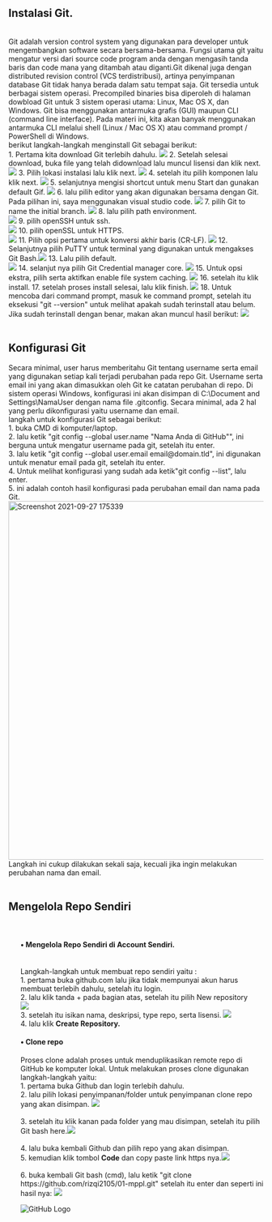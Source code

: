 <h2>Instalasi Git.</h2>
<br>
Git adalah version control system yang digunakan para developer untuk mengembangkan software secara bersama-bersama. Fungsi utama git yaitu mengatur versi dari source code program anda dengan mengasih tanda baris dan code mana yang ditambah atau diganti.Git dikenal juga dengan distributed revision control (VCS terdistribusi), artinya penyimpanan database Git tidak hanya berada dalam satu tempat saja. Git tersedia untuk berbagai sistem operasi. Precompiled binaries bisa diperoleh di halaman dowbload Git untuk 3 sistem operasi utama: Linux, Mac OS X, dan Windows. Git bisa menggunakan antarmuka grafis (GUI) maupun CLI (command line interface). Pada materi ini, kita akan banyak menggunakan antarmuka CLI melalui shell (Linux / Mac OS X) atau command prompt / PowerShell di Windows.<br> 
berikut langkah-langkah menginstall Git sebagai berikut:
<br>
1. Pertama kita download Git terlebih dahulu. 
<img src="https://user-images.githubusercontent.com/91447664/134845967-2d0d6a22-8290-4d4a-8297-b0171f0921cf.png"> 
2. Setelah selesai download, buka file yang telah didownload lalu muncul lisensi dan klik next.  
<img src="https://user-images.githubusercontent.com/91447664/134846522-891e462c-368d-4c0a-a0e6-e81cb24ff5ce.png"> 
3. Pilih lokasi instalasi lalu klik next. <img src="https://user-images.githubusercontent.com/91447664/134866738-5b39dce3-202e-4297-af03-87b0ad0b4ac4.png">
4. setelah itu pilih komponen lalu klik next. <img src="https://user-images.githubusercontent.com/91447664/134866922-a762e2ae-7c9c-4afd-8dff-46b9acf4d8c7.png">
5. selanjutnya mengisi shortcut untuk menu Start dan gunakan default Gif. <img src="https://user-images.githubusercontent.com/91447664/134867448-76cf12fc-89a2-4d12-95a2-43263348fb3f.png">
6. lalu pilih editor yang akan digunakan bersama dengan Git. Pada pilihan ini, saya menggunakan visual studio code. <img src="https://user-images.githubusercontent.com/91447664/134867818-1bd678ad-77a7-4a23-b1b8-2645001bf885.png">
7. pilih Git to name the initial branch. <img src="https://user-images.githubusercontent.com/91447664/134868241-de3cb1c9-3425-4ae3-944f-7d6087bbd388.png">
8. lalu pilih path environment.<br> <img src="https://user-images.githubusercontent.com/91447664/134868357-5a0ae75b-28f7-4e1f-a9d9-1321f41c0cd5.png">
9. pilih openSSH untuk ssh.<br> <img src="https://user-images.githubusercontent.com/91447664/134869716-fb0ab8fd-789d-4c49-9498-9a26ef5059e8.png">
10. pilih openSSL untuk HTTPS.<br> <img src="https://user-images.githubusercontent.com/91447664/134869871-9ba8e62d-233f-4ff6-9812-6991cd1a03cd.png">
11. Pilih opsi pertama untuk konversi akhir baris (CR-LF). <img src="https://user-images.githubusercontent.com/91447664/134870061-19bb8fd1-d416-45b0-95a0-2a36447d2b42.png">
12. Selanjutnya pilih PuTTY untuk terminal yang digunakan untuk mengakses Git Bash.<img src="https://user-images.githubusercontent.com/91447664/134870259-78866053-38da-455f-9859-7152b23a5921.png">
13. Lalu pilih default.<br> <img src="https://user-images.githubusercontent.com/91447664/134870942-acf6c1bd-47d8-4162-b78f-b520fa328624.png">
14. selanjut nya pilih Git Credential manager core. <img src="https://user-images.githubusercontent.com/91447664/134871106-e5cad55a-5e8a-4ac5-b7da-2e9bde42c6f2.png">
15. Untuk opsi ekstra, pilih serta aktifkan enable file system caching. <img src="https://user-images.githubusercontent.com/91447664/134871289-a5ee41c1-64c3-4aeb-b4f8-2719d32d6b01.png">
16. setelah itu klik install.
17. setelah proses install selesai, lalu klik finish. <img src="https://user-images.githubusercontent.com/91447664/134871733-3943b7f4-a176-4ad9-8f77-3f7abe615e8b.png">
18. Untuk mencoba dari command prompt, masuk ke command prompt, setelah itu eksekusi "git --version" untuk melihat apakah sudah terinstall atau belum. Jika sudah terinstall dengan benar, makan akan muncul hasil berikut: <img src="https://user-images.githubusercontent.com/91447664/134872313-13572626-0d2f-4f97-bfb8-8f4e4334b05f.png">
<br>
<br>
<h2>Konfigurasi Git<br></h2>
Secara minimal, user harus memberitahu Git tentang username serta email yang digunakan setiap kali terjadi perubahan pada repo Git. Username serta email ini yang akan dimasukkan oleh Git ke catatan perubahan di repo. Di sistem operasi Windows, konfigurasi ini akan disimpan di C:\Document and Settings\NamaUser dengan nama file .gitconfig. Secara minimal, ada 2 hal yang perlu dikonfigurasi yaitu username dan email. <br>
langkah untuk konfigurasi Git sebagai berikut: <br>
1. buka CMD di komputer/laptop.<br>
2. lalu ketik "git config --global user.name "Nama Anda di GitHub"", ini berguna untuk mengatur username pada git, setelah itu enter.<br>
3. lalu ketik "git config --global user.email email@domain.tld", ini digunakan untuk menatur email pada git, setelah itu enter.<br>
4. Untuk melihat konfigurasi yang sudah ada ketik"git config --list", lalu enter.<br>
5. ini adalah contoh hasil konfigurasi pada perubahan email dan nama pada Git.<img width="708" alt="Screenshot 2021-09-27 175339" src="https://user-images.githubusercontent.com/91447664/134895285-495d5981-c5e8-4835-a7c2-2d755f75ab10.png">
<br>
Langkah ini cukup dilakukan sekali saja, kecuali jika ingin melakukan perubahan nama dan email.

<br>
<br>
<h2>Mengelola Repo Sendiri</h2><br>
 <ul><h4>• Mengelola Repo Sendiri di Account Sendiri.</h4><br>
 Langkah-langkah untuk membuat repo sendiri yaitu :<br>
 1. pertama buka github.com lalu jika tidak mempunyai akun harus membuat terlebih dahulu, setelah itu login.<br>
 2. lalu klik tanda + pada bagian atas, setelah itu pilih New repository<br> <img src="https://user-images.githubusercontent.com/91447664/135107184-401aff7d-ae03-4610-999d-97d04ef38a36.png"><br>
 3. setelah itu isikan nama, deskripsi, type repo, serta lisensi. <img src="https://user-images.githubusercontent.com/91447664/135108039-ed8b2e8b-465f-43f6-8044-63283027dcf2.png"><br>
 4. lalu klik <b>Create Repository.</b><br>
 
 <h4>• Clone repo</h4>
 Proses clone adalah proses untuk menduplikasikan remote repo di GitHub ke komputer lokal. Untuk melakukan proses clone digunakan langkah-langkah yaitu:<br>
 1. pertama buka Github dan login terlebih dahulu.<br>
 2. lalu pilih lokasi penyimpanan/folder untuk penyimpanan clone repo yang akan disimpan. <img src="https://user-images.githubusercontent.com/91447664/135113978-9ebf2ca6-130f-466d-bf7d-2b15db2528f3.png"><br><br>
 3. setelah itu klik kanan pada folder yang mau disimpan, setelah itu pilih Git bash here.<img src="https://user-images.githubusercontent.com/91447664/135114578-de420357-85a2-4956-8585-266ba56a7ca4.png"><br><br>
 4. lalu buka kembali Github dan pilih repo yang akan disimpan.<br>
 5. kemudian klik tombol <b>Code</b> dan copy paste link https nya.<img src="https://user-images.githubusercontent.com/91447664/135115601-a32bab8e-f292-4935-afd6-b3172157ce2f.png"><br><br>
 6. buka kembali Git bash (cmd), lalu ketik "git clone https://github.com/rizqi2105/01-mppl.git" setelah itu enter dan seperti ini hasil nya: <img src="https://user-images.githubusercontent.com/91447664/135117806-13ddfefb-2ae6-486a-86da-9240ce7a7389.png">



 ![GitHub Logo](/images/instalgit-1.PNG)
</ul>